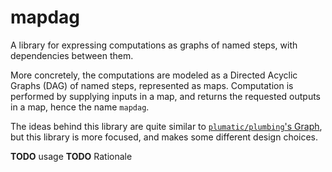 # mapdag

A library for expressing computations as graphs of named steps, with dependencies between them.

More concretely, the computations are modeled as a Directed Acyclic Graphs (DAG) of named steps, represented as maps. Computation is performed by supplying inputs in a map, and returns the requested outputs in a map, hence the name `mapdag`.

The ideas behind this library are quite similar to [`plumatic/plumbing`'s Graph](https://github.com/plumatic/plumbing#graph-the-functional-swiss-army-knife), but this library is more focused, and makes some different design choices.

**TODO** usage
**TODO** Rationale
